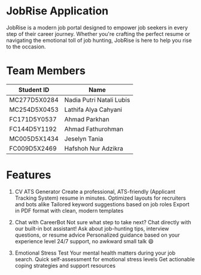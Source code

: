 # JobRise Application

JobRise is a modern job portal designed to empower job seekers in every step of their career journey. Whether you're crafting the perfect resume or navigating the emotional toll of job hunting, JobRise is here to help you rise to the occasion.

# Team Members
| Student ID     | Name                        |
|----------------|-----------------------------|
| MC277D5X0284   | Nadia Putri Natali Lubis    |
| MC254D5X0453   | Lathifa Alya Cahyani        |
| FC171D5Y0537   | Ahmad Parkhan               |
| FC144D5Y1192   | Ahmad Fathurohman           |
| MC005D5X1434   | Jeselyn Tania               |
| FC009D5X2469   | Hafshoh Nur Adzikra         |

# Features
1. CV ATS Generator
Create a professional, ATS-friendly (Applicant Tracking System) resume in minutes.
Optimized layouts for recruiters and bots alike
Tailored keyword suggestions based on job roles
Export in PDF format with clean, modern templates

2. Chat with CareerBot
Not sure what step to take next? Chat directly with our built-in bot assistant!
Ask about job-hunting tips, interview questions, or resume advice 
Personalized guidance based on your experience level
24/7 support, no awkward small talk 😄

3. Emotional Stress Test
Your mental health matters during your job search.
Quick self-assessment for emotional stress levels
Get actionable coping strategies and support resources


